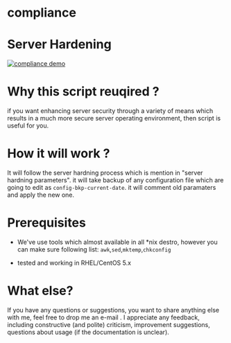 compliance
==========
# Server Hardening

[![compliance demo](https://github.com/rahulinux/compliance/raw/master/img/screen-shot.png)](#features)

# Why this script reuqired ?

if you want enhancing server security through a variety of means which results in a much more secure 
server operating environment, then script is useful for you.


# How it will work ?

It will follow the server hardning process which is mention in "server hardning parameters". it will take backup
of any configuration file which are going to edit as `config-bkp-current-date`. it will comment old paramaters
and apply the new one. 

# Prerequisites

  - We've use tools which almost available in all *nix destro, however you can make sure following list:
    `awk`,`sed`,`mktemp`,`chkconfig` 
    
  - tested and working in RHEL/CentOS 5.x
  
  
# What else?

If you have any questions or suggestions, you want to share anything else with me, feel free to drop me an e-mail . I appreciate any feedback, including constructive (and polite) criticism, improvement suggestions, questions about usage (if the documentation is unclear).


